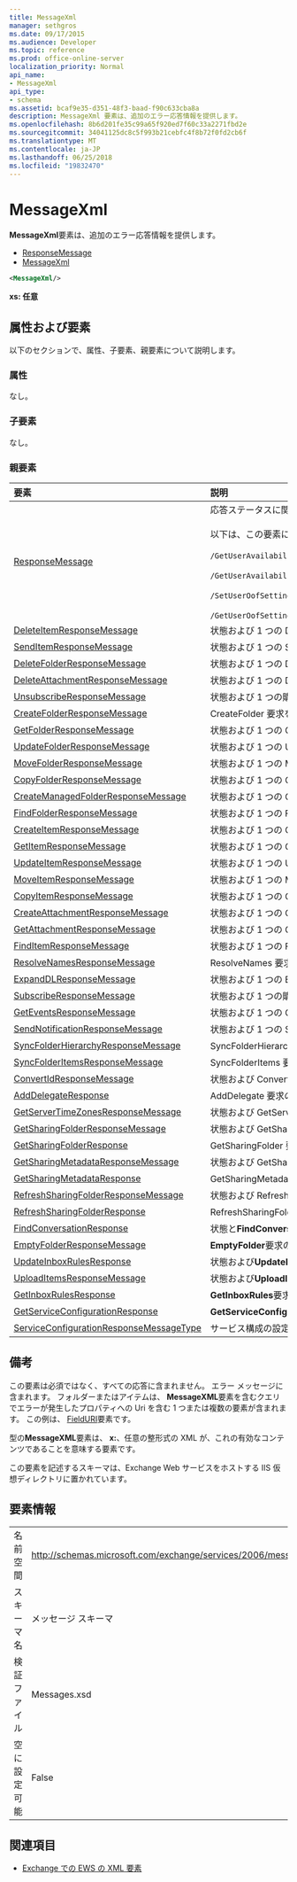 ```yaml
---
title: MessageXml
manager: sethgros
ms.date: 09/17/2015
ms.audience: Developer
ms.topic: reference
ms.prod: office-online-server
localization_priority: Normal
api_name:
- MessageXml
api_type:
- schema
ms.assetid: bcaf9e35-d351-48f3-baad-f90c633cba8a
description: MessageXml 要素は、追加のエラー応答情報を提供します。
ms.openlocfilehash: 8b6d201fe35c99a65f920ed7f60c33a2271fbd2e
ms.sourcegitcommit: 34041125dc8c5f993b21cebfc4f8b72f0fd2cb6f
ms.translationtype: MT
ms.contentlocale: ja-JP
ms.lasthandoff: 06/25/2018
ms.locfileid: "19832470"
---
```

# <a name="messagexml"></a>MessageXml

**MessageXml**要素は、追加のエラー応答情報を提供します。 
  
- [ResponseMessage](responsemessage.md)  
- [MessageXml](messagexml.md)
  
```XML
<MessageXml/>
```

 **xs: 任意**
## <a name="attributes-and-elements"></a>属性および要素

以下のセクションで、属性、子要素、親要素について説明します。
  
### <a name="attributes"></a>属性

なし。
  
### <a name="child-elements"></a>子要素

なし。
  
### <a name="parent-elements"></a>親要素

|**要素**|**説明**|
|:-----|:-----|
|[ResponseMessage](responsemessage.md) <br/> | 応答ステータスに関する説明情報を提供します。 <br/> <br/>  以下は、この要素に使用可能な XPath 式の一部です。 <br/> <br/>  `/GetUserAvailabilityResponse/FreeBusyResponseArray/FreeBusyResponse/ResponseMessage` <br/> <br/> `/GetUserAvailabilityResponse/SuggestionsResponse/ResponseMessage` <br/><br/>  `/SetUserOofSettingsResponse/ResponseMessage` <br/><br/>  `/GetUserOofSettingsResponse/ResponseMessage` <br/> |
|[DeleteItemResponseMessage](deleteitemresponsemessage.md) <br/> |状態および 1 つの DeleteItem 要求の結果が含まれています。  <br/> |
|[SendItemResponseMessage](senditemresponsemessage.md) <br/> |状態および 1 つの SendItem 要求の結果が含まれています。  <br/> |
|[DeleteFolderResponseMessage](deletefolderresponsemessage.md) <br/> |状態および 1 つの DeleteFolder 要求の結果が含まれています。  <br/> |
|[DeleteAttachmentResponseMessage](deleteattachmentresponsemessage.md) <br/> |状態および 1 つの DeleteAttachment 要求の結果が含まれています。  <br/> |
|[UnsubscribeResponseMessage](unsubscriberesponsemessage.md) <br/> |状態および 1 つの購読の取り消し要求の結果が含まれています。  <br/> |
|[CreateFolderResponseMessage](createfolderresponsemessage.md) <br/> |CreateFolder 要求を 1 つの結果には状態が含まれます。  <br/> |
|[GetFolderResponseMessage](getfolderresponsemessage.md) <br/> |状態および 1 つの GetFolder 要求の結果が含まれています。  <br/> |
|[UpdateFolderResponseMessage](updatefolderresponsemessage.md) <br/> |状態および 1 つの UpdateFolder 要求の結果が含まれています。  <br/> |
|[MoveFolderResponseMessage](movefolderresponsemessage.md) <br/> |状態および 1 つの MoveFolder 要求の結果が含まれています。  <br/> |
|[CopyFolderResponseMessage](copyfolderresponsemessage.md) <br/> |状態および 1 つの CopyFolder 要求の結果が含まれています。  <br/> |
|[CreateManagedFolderResponseMessage](createmanagedfolderresponsemessage.md) <br/> |状態および 1 つの CreateManagedFolder 要求の結果が含まれています。  <br/> |
|[FindFolderResponseMessage](findfolderresponsemessage.md) <br/> |状態および 1 つの FindFolder 要求の結果が含まれています。  <br/> |
|[CreateItemResponseMessage](createitemresponsemessage.md) <br/> |状態および 1 つの CreateItem 要求の結果が含まれています。  <br/> |
|[GetItemResponseMessage](getitemresponsemessage.md) <br/> |状態および 1 つの GetItem 要求の結果が含まれています。  <br/> |
|[UpdateItemResponseMessage](updateitemresponsemessage.md) <br/> |状態および 1 つの UpdateItem 要求の結果が含まれています。  <br/> |
|[MoveItemResponseMessage](moveitemresponsemessage.md) <br/> |状態および 1 つの MoveItem 要求の結果が含まれています。  <br/> |
|[CopyItemResponseMessage](copyitemresponsemessage.md) <br/> |状態および 1 つの CopyItem 要求の結果が含まれています。  <br/> |
|[CreateAttachmentResponseMessage](createattachmentresponsemessage.md) <br/> |状態および 1 つの CreateAttachment 要求の結果が含まれています。  <br/> |
|[GetAttachmentResponseMessage](getattachmentresponsemessage.md) <br/> |状態および 1 つの GetAttachment 要求の結果が含まれています。  <br/> |
|[FindItemResponseMessage](finditemresponsemessage.md) <br/> |状態および 1 つの FindItem 要求の結果が含まれています。  <br/> |
|[ResolveNamesResponseMessage](resolvenamesresponsemessage.md) <br/> |ResolveNames 要求の結果ステータスを格納します。  <br/> |
|[ExpandDLResponseMessage](expanddlresponsemessage.md) <br/> |状態および 1 つの ExpandDL 要求の結果が含まれています。  <br/> |
|[SubscribeResponseMessage](subscriberesponsemessage.md) <br/> |状態および 1 つの購読要求の結果が含まれています。  <br/> |
|[GetEventsResponseMessage](geteventsresponsemessage.md) <br/> |状態および 1 つの GetEvents 要求の結果が含まれています。  <br/> |
|[SendNotificationResponseMessage](sendnotificationresponsemessage.md) <br/> |状態および 1 つの SendNotification 要求の結果が含まれています。  <br/> |
|[SyncFolderHierarchyResponseMessage](syncfolderhierarchyresponsemessage.md) <br/> |SyncFolderHierarchy 要求の結果ステータスを格納します。  <br/> |
|[SyncFolderItemsResponseMessage](syncfolderitemsresponsemessage.md) <br/> |SyncFolderItems 要求の結果ステータスを格納します。  <br/> |
|[ConvertIdResponseMessage](convertidresponsemessage.md) <br/> |状態および ConvertId の要求の結果が含まれています。  <br/> |
|[AddDelegateResponse](adddelegateresponse.md) <br/> |AddDelegate 要求の結果ステータスを格納します。  <br/> |
|[GetServerTimeZonesResponseMessage](getservertimezonesresponsemessage.md) <br/> |状態および GetServerTimeZones の要求の結果が含まれています。  <br/> |
|[GetSharingFolderResponseMessage](getsharingfolderresponsemessage.md) <br/> |状態および GetSharingFolder の要求の結果が含まれています。  <br/> |
|[GetSharingFolderResponse](getsharingfolderresponse.md) <br/> |GetSharingFolder 要求への応答を定義します。  <br/> |
|[GetSharingMetadataResponseMessage](getsharingmetadataresponsemessage.md) <br/> |状態および GetSharingMetadata の要求の結果が含まれています。  <br/> |
|[GetSharingMetadataResponse](getsharingmetadataresponse.md) <br/> |GetSharingMetadata 要求への応答を定義します。  <br/> |
|[RefreshSharingFolderResponseMessage](refreshsharingfolderresponsemessage.md) <br/> |状態および RefreshSharingFolder の要求の結果が含まれています。  <br/> |
|[RefreshSharingFolderResponse](refreshsharingfolderresponse.md) <br/> |RefreshSharingFolder 要求への応答を定義します。  <br/> |
|[FindConversationResponse](findconversationresponse.md) <br/> |状態と**FindConversation**の応答の結果が含まれています。  <br/> |
|[EmptyFolderResponseMessage](emptyfolderresponsemessage.md) <br/> |**EmptyFolder**要求の結果ステータスを格納します。  <br/> |
|[UpdateInboxRulesResponse](updateinboxrulesresponse.md) <br/> |状態および**UpdateInboxRules**の要求の結果が含まれています。  <br/> |
|[UploadItemsResponseMessage](uploaditemsresponsemessage.md) <br/> |状態および**UploadItemsResponse**の要求の結果が含まれています。  <br/> |
|[GetInboxRulesResponse](getinboxrulesresponse.md) <br/> |**GetInboxRules**要求への応答が含まれています。  <br/> |
|[GetServiceConfigurationResponse](getserviceconfigurationresponse.md) <br/> |**GetServiceConfiguration**要求への応答が含まれています。  <br/> |
|[ServiceConfigurationResponseMessageType](serviceconfigurationresponsemessagetype.md) <br/> |サービス構成の設定が含まれています。  <br/> |
   
## <a name="remarks"></a>備考

この要素は必須ではなく、すべての応答に含まれません。 エラー メッセージに含まれます。 フォルダーまたはアイテムは、 **MessageXML**要素を含むクエリでエラーが発生したプロパティへの Uri を含む 1 つまたは複数の要素が含まれます。 この例は、 [FieldURI](fielduri.md)要素です。 
  
型の**MessageXML**要素は、 **x:**、任意の整形式の XML が、これの有効なコンテンツであることを意味する要素です。
  
この要素を記述するスキーマは、Exchange Web サービスをホストする IIS 仮想ディレクトリに置かれています。
  
## <a name="element-information"></a>要素情報

|||
|:-----|:-----|
|名前空間  <br/> |http://schemas.microsoft.com/exchange/services/2006/messages  <br/> |
|スキーマ名  <br/> |メッセージ スキーマ  <br/> |
|検証ファイル  <br/> |Messages.xsd  <br/> |
|空に設定可能  <br/> |False  <br/> |
   
## <a name="see-also"></a>関連項目

- [Exchange での EWS の XML 要素](ews-xml-elements-in-exchange.md)

